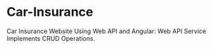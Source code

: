 # Car-Insurance
Car Insurance Website Using Web API and Angular: Web API Service Implements CRUD Operations.
